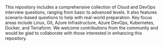 This repository includes a comprehensive collection of Cloud and DevOps interview questions, ranging from basic to advanced levels.
It also features scenario-based questions to help with real-world preparation. 
Key focus areas include Linux, Git, Azure Infrastructure, Azure DevOps, Kubernetes, Docker, and Terraform.
We welcome contributions from the community and would be glad to collaborate with those interested in enhancing this repository.
